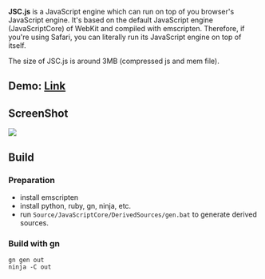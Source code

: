 **JSC.js** is a JavaScript engine which can run on top of you browser's JavaScript engine. It's based on the default JavaScript engine (JavaScriptCore) of WebKit and compiled with emscripten. Therefore, if you're using Safari, you can literally run its JavaScript engine on top of itself.

The size of JSC.js is around 3MB (compressed js and mem file).

## Demo: [Link](https://mbbill.github.io/JSC.js/demo/index.html)

## ScreenShot
![](https://sites.google.com/site/mbbill/jsc3.png)

## Build
### Preparation
- install emscripten
- install python, ruby, gn, ninja, etc.
- run `Source/JavaScriptCore/DerivedSources/gen.bat` to generate derived sources.
### Build with gn
```
gn gen out
ninja -C out
```


